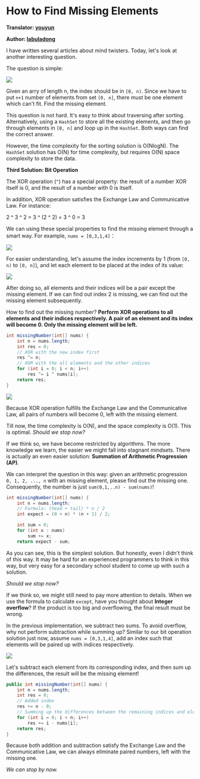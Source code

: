 # How to Find Missing Elements

**Translator: [youyun](https://github.com/youyun)**

**Author: [labuladong](https://github.com/labuladong)**

I have written several articles about mind twisters. Today, let's look at another interesting question.

The question is simple:

![](../pictures/missing_elements/title_en.jpg)

Given an arry of length n, the index should be in `[0, n)`. Since we have to put `n+1` number of elements from set `[0, n]`, there must be one element which can't fit. Find the missing element.

This question is not hard. It's easy to think about traversing after sorting. Alternatively, using a `HashSet` to store all the existing elements, and then go through elements in `[0, n]` and loop up in the `HashSet`. Both ways can find the correct answer.

However, the time complexity for the sorting solution is O(NlogN). The `HashSet` solution has O(N) for time complexity, but requires O(N) space complexity to store the data.

__Third Solution: Bit Operation__

The XOR operation (`^`) has a special property: the result of a number XOR itself is 0, and the result of a number with 0 is itself.

In addition, XOR operation satisfies the Exchange Law and Communicative Law. For instance:

2 ^ 3 ^ 2 = 3 ^ (2 ^ 2) = 3 ^ 0 = 3

We can using these special properties to find the missing element through a smart way. For example, `nums = [0,3,1,4]`：

![](../pictures/missing_elements/1.jpg)

For easier understanding, let's assume the index increments by 1 (from `[0, n)` to `[0, n]`), and let each element to be placed at the index of its value:

![](../pictures/missing_elements/2.jpg)

After doing so, all elements and their indices will be a pair except the missing element. If we can find out index 2 is missing, we can find out the missing element subsequently.

How to find out the missing number? __Perform XOR operations to all elements and their indices respectively. A pair of an element and its index will become 0. Only the missing element will be left.__

```java
int missingNumber(int[] nums) {
    int n = nums.length;
    int res = 0;
    // XOR with the new index first
    res ^= n;
    // XOR with the all elements and the other indices
    for (int i = 0; i < n; i++)
        res ^= i ^ nums[i];
    return res;
}
```

![](../pictures/missing_elements/3.jpg)

Because XOR operation fulfills the Exchange Law and the Communicative Law, all pairs of numbers will become 0, left with the missing element.

Till now, the time complexity is O(N), and the space complexity is O(1). This is optimal. _Should we stop now?_

If we think so, we have become restricted by algorithms. The more knowledge we learn, the easier we might fall into stagnant mindsets. There is actually an even easier solution: __Summation of Arithmetic Progression (AP)__.

We can interpret the question in this way: given an arithmetic progression `0, 1, 2, ..., n` with an missing element, please find out the missing one. Consequently, the number is just `sum(0,1,..n) - sum(nums)`!

```java
int missingNumber(int[] nums) {
    int n = nums.length;
    // Formula: (head + tail) * n / 2
    int expect = (0 + n) * (n + 1) / 2;

    int sum = 0;
    for (int x : nums) 
        sum += x;
    return expect - sum;
```

As you can see, this is the simplest solution. But honestly, even I didn't think of this way. It may be hard for an experienced programmers to think in this way, but very easy for a secondary school student to come up with such a solution.

_Should we stop now?_

If we think so, we might still need to pay more attention to details. When we use the formula to calculate `except`, have you thought about __Integer overflow__? If the product is too big and overflowing, the final result must be wrong.

In the previous implementation, we subtract two sums. To avoid overflow, why not perform subtraction while summing up? Similar to our bit operation solution just now, assume `nums = [0,3,1,4]`, add an index such that elements will be paired up with indices respectively.

![](../pictures/missing_elements/xor.png)

Let's subtract each element from its corresponding index, and then sum up the differences, the result will be the missing element!

```java
public int missingNumber(int[] nums) {
    int n = nums.length;
    int res = 0;
    // Added index
    res += n - 0;
    // Summing up the differences between the remaining indices and elements
    for (int i = 0; i < n; i++) 
        res += i - nums[i];
    return res;
}
```

Because both addition and subtraction satisfy the Exchange Law and the Communicative Law, we can always eliminate paired numbers, left with the missing one.

_We can stop by now._

